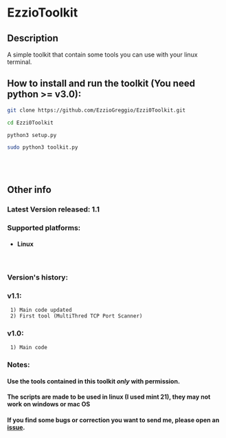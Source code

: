 # EzzioToolkit

## Description
A simple toolkit that contain some tools you can use with your linux terminal.
<br/>

## How to install and run the toolkit (You need python >= v3.0):
```bash
git clone https://github.com/EzzioGreggio/Ezzi0Toolkit.git
```
```bash
cd Ezzi0Toolkit
```
```bash
python3 setup.py
```
```bash
sudo python3 toolkit.py
```
<br/>
<br/>

## Other info
### Latest Version released: 1.1

### Supported platforms:
* #### Linux
<br/>

### Version's history:
  
### v1.1: 
     1) Main code updated
     2) First tool (MultiThred TCP Port Scanner)
  
  
### v1.0:
     1) Main code


### Notes:
#### Use the tools contained in this toolkit *only* with permission.
#### The scripts are made to be used in linux (I used mint 21), they may not work on windows or mac OS
#### If you find some bugs or correction you want to send me, please open an [issue](https://github.com/EzzioGreggio/Ezzi0Toolkit/issues).
<br/>
